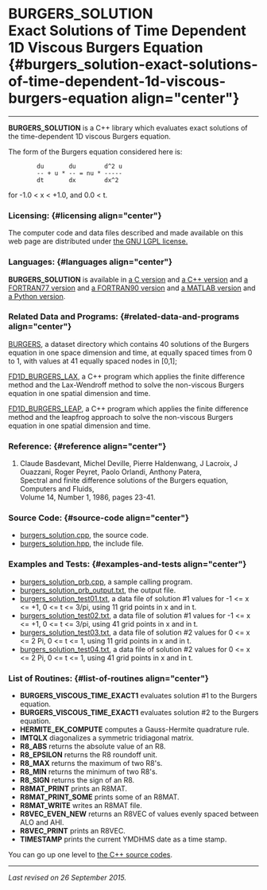 BURGERS\_SOLUTION\
Exact Solutions of Time Dependent 1D Viscous Burgers Equation {#burgers_solution-exact-solutions-of-time-dependent-1d-viscous-burgers-equation align="center"}
=============================================================

------------------------------------------------------------------------

**BURGERS\_SOLUTION** is a C++ library which evaluates exact solutions
of the time-dependent 1D viscous Burgers equation.

The form of the Burgers equation considered here is:

            du       du        d^2 u
            -- + u * -- = nu * -----
            dt       dx        dx^2
          

for -1.0 &lt; x &lt; +1.0, and 0.0 &lt; t.

### Licensing: {#licensing align="center"}

The computer code and data files described and made available on this
web page are distributed under [the GNU LGPL
license.](../../txt/gnu_lgpl.txt)

### Languages: {#languages align="center"}

**BURGERS\_SOLUTION** is available in [a C
version](../../c_src/burgers_solution/burgers_solution.html) and [a C++
version](../../cpp_src/burgers_solution/burgers_solution.html) and [a
FORTRAN77 version](../../f77_src/burgers_solution/burgers_solution.html)
and [a FORTRAN90
version](../../f_src/burgers_solution/burgers_solution.html) and [a
MATLAB version](../../m_src/burgers_solution/burgers_solution.html) and
[a Python version](../../py_src/burgers_solution/burgers_solution.html).

### Related Data and Programs: {#related-data-and-programs align="center"}

[BURGERS](../../datasets/burgers/burgers.html), a dataset directory
which contains 40 solutions of the Burgers equation in one space
dimension and time, at equally spaced times from 0 to 1, with values at
41 equally spaced nodes in \[0,1\];

[FD1D\_BURGERS\_LAX](../../cpp_src/fd1d_burgers_lax/fd1d_burgers_lax.html),
a C++ program which applies the finite difference method and the
Lax-Wendroff method to solve the non-viscous Burgers equation in one
spatial dimension and time.

[FD1D\_BURGERS\_LEAP](../../cpp_src/fd1d_burgers_leap/fd1d_burgers_leap.html),
a C++ program which applies the finite difference method and the
leapfrog approach to solve the non-viscous Burgers equation in one
spatial dimension and time.

### Reference: {#reference align="center"}

1.  Claude Basdevant, Michel Deville, Pierre Haldenwang, J Lacroix, J
    Ouazzani, Roger Peyret, Paolo Orlandi, Anthony Patera,\
    Spectral and finite difference solutions of the Burgers equation,\
    Computers and Fluids,\
    Volume 14, Number 1, 1986, pages 23-41.

### Source Code: {#source-code align="center"}

-   [burgers\_solution.cpp](burgers_solution.cpp), the source code.
-   [burgers\_solution.hpp](burgers_solution.hpp), the include file.

### Examples and Tests: {#examples-and-tests align="center"}

-   [burgers\_solution\_prb.cpp](burgers_solution_prb.cpp), a sample
    calling program.
-   [burgers\_solution\_prb\_output.txt](burgers_solution_prb_output.txt),
    the output file.
-   [burgers\_solution\_test01.txt](burgers_solution_test01.txt), a data
    file of solution \#1 values for -1 &lt;= x &lt;= +1, 0 &lt;= t &lt;=
    3/pi, using 11 grid points in x and in t.
-   [burgers\_solution\_test02.txt](burgers_solution_test02.txt), a data
    file of solution \#1 values for -1 &lt;= x &lt;= +1, 0 &lt;= t &lt;=
    3/pi, using 41 grid points in x and in t.
-   [burgers\_solution\_test03.txt](burgers_solution_test03.txt), a data
    file of solution \#2 values for 0 &lt;= x &lt;= 2 Pi, 0 &lt;= t
    &lt;= 1, using 11 grid points in x and in t.
-   [burgers\_solution\_test04.txt](burgers_solution_test04.txt), a data
    file of solution \#2 values for 0 &lt;= x &lt;= 2 Pi, 0 &lt;= t
    &lt;= 1, using 41 grid points in x and in t.

### List of Routines: {#list-of-routines align="center"}

-   **BURGERS\_VISCOUS\_TIME\_EXACT1** evaluates solution \#1 to the
    Burgers equation.
-   **BURGERS\_VISCOUS\_TIME\_EXACT1** evaluates solution \#2 to the
    Burgers equation.
-   **HERMITE\_EK\_COMPUTE** computes a Gauss-Hermite quadrature rule.
-   **IMTQLX** diagonalizes a symmetric tridiagonal matrix.
-   **R8\_ABS** returns the absolute value of an R8.
-   **R8\_EPSILON** returns the R8 roundoff unit.
-   **R8\_MAX** returns the maximum of two R8's.
-   **R8\_MIN** returns the minimum of two R8's.
-   **R8\_SIGN** returns the sign of an R8.
-   **R8MAT\_PRINT** prints an R8MAT.
-   **R8MAT\_PRINT\_SOME** prints some of an R8MAT.
-   **R8MAT\_WRITE** writes an R8MAT file.
-   **R8VEC\_EVEN\_NEW** returns an R8VEC of values evenly spaced
    between ALO and AHI.
-   **R8VEC\_PRINT** prints an R8VEC.
-   **TIMESTAMP** prints the current YMDHMS date as a time stamp.

You can go up one level to [the C++ source codes](../cpp_src.html).

------------------------------------------------------------------------

*Last revised on 26 September 2015.*
